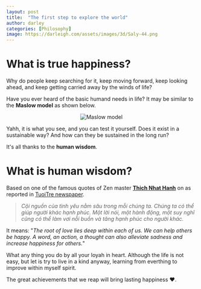 ```yaml
---
layout: post
title:  "The first step to explore the world"
author: darley
categories: [Philosophy]
image: https://darleigh.com/assets/images/3d/Saly-44.png
---
```

# What is true happiness?

Why do people keep searching for it, keep moving forward, keep looking ahead, and keep getting carried away by the winds of life?

Have you ever heard of the basic humand needs in life? It may be similar to the **Maslow model** as shown below.

<div style="text-align: center;">

![Maslow model](https://d1whtlypfis84e.cloudfront.net/guides/wp-content/uploads/2019/04/20073102/Untitled.jpg)

</div>

Yahh, it is what you see, and you can test it yourself. Does it exist in a sustainable way? And how can they be sustained in the long run?

It's all thanks to the **human wisdom**.

# What is human wisdom?

Based on one of the famous quotes of Zen master **[Thich Nhat Hanh](https://tuoitre.vn/thien-su-thich-nhat-hanh-bieu-tuong-cua-doi-thoai-va-hoa-giai-20220123074751265.htm)** on as reported in [TuoiTre newspaper](https://tuoitre.vn/).

> *Cội nguồn của tình yêu nằm sâu trong mỗi chúng ta. Chúng ta có thể giúp người khác hạnh phúc. Một lời nói, một hành động, một suy nghĩ cũng có thể làm vơi nỗi buồn và tăng hạnh phúc cho người khác.*

It means: "*The root of love lies deep within each of us. We can help others be happy. A word, an action, a thought can also alleviate sadness and increase happiness for others.*"

What any thing you do by all your loyah in heart. Although the life is not easy, but let is try to live in a kind anyway, learning from everthing to improve within myself spirit.

The great achievements that we reap will bring lasting happiness ❤️.
